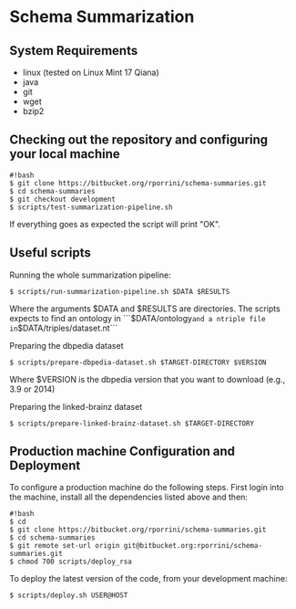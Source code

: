 # Schema Summarization

## System Requirements

* linux (tested on Linux Mint 17 Qiana)
* java
* git
* wget
* bzip2

## Checking out the repository and configuring your local machine
```
#!bash
$ git clone https://bitbucket.org/rporrini/schema-summaries.git
$ cd schema-summaries
$ git checkout development
$ scripts/test-summarization-pipeline.sh
```
If everything goes as expected the script will print "OK".

## Useful scripts

Running the whole summarization pipeline:
```
$ scripts/run-summarization-pipeline.sh $DATA $RESULTS
```
Where the arguments $DATA and $RESULTS are directories. The scripts expects to find an ontology in ```$DATA/ontology``` and a ntriple file in ```$DATA/triples/dataset.nt```

Preparing the dbpedia dataset
```
$ scripts/prepare-dbpedia-dataset.sh $TARGET-DIRECTORY $VERSION
```
Where $VERSION is the dbpedia version that you want to download (e.g., 3.9 or 2014)

Preparing the linked-brainz dataset
```
$ scripts/prepare-linked-brainz-dataset.sh $TARGET-DIRECTORY
```

## Production machine Configuration and Deployment

To configure a production machine do the following steps. First login into the machine, install all the dependencies listed above and then:

```
#!bash
$ cd
$ git clone https://bitbucket.org/rporrini/schema-summaries.git
$ cd schema-summaries
$ git remote set-url origin git@bitbucket.org:rporrini/schema-summaries.git
$ chmod 700 scripts/deploy_rsa
```

To deploy the latest version of the code, from your development machine:

```
$ scripts/deploy.sh USER@HOST
```

